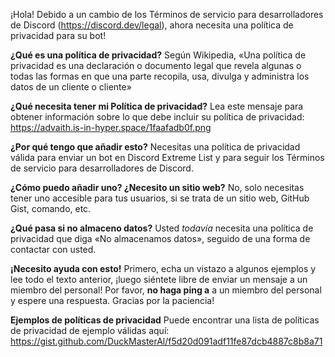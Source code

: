 ¡Hola! Debido a un cambio de los Términos de servicio para desarrolladores de Discord (<https://discord.dev/legal>), ahora necesita una política de privacidad para su bot!

**¿Qué es una política de privacidad?** Según Wikipedia, «Una política de privacidad es una declaración o documento legal que revela algunas o todas las formas en que una parte recopila, usa, divulga y administra los datos de un cliente o cliente»

**¿Qué necesita tener mi Política de privacidad?** Lea este mensaje para obtener información sobre lo que debe incluir su política de privacidad: https://advaith.is-in-hyper.space/1faafadb0f.png

**¿Por qué tengo que añadir esto?** Necesitas una política de privacidad válida para enviar un bot en Discord Extreme List y para seguir los Términos de servicio para desarrolladores de Discord.

**¿Cómo puedo añadir uno? ¿Necesito un sitio web?** No, solo necesitas tener uno accesible para tus usuarios, si se trata de un sitio web, GitHub Gist, comando, etc.

**¿Qué pasa si no almaceno datos?** Usted *todavía* necesita una política de privacidad que diga «No almacenamos datos», seguido de una forma de contactar con usted.

**¡Necesito ayuda con esto!** Primero, echa un vistazo a algunos ejemplos y lee todo el texto anterior, ¡luego siéntete libre de enviar un mensaje a un miembro del personal! Por favor, __no haga ping a__ a un miembro del personal y espere una respuesta. Gracias por la paciencia!

**Ejemplos de políticas de privacidad** Puede encontrar una lista de políticas de privacidad de ejemplo válidas aquí: <https://gist.github.com/DuckMasterAl/f5d20d091adf11fe87dcb4887c8b8a71>